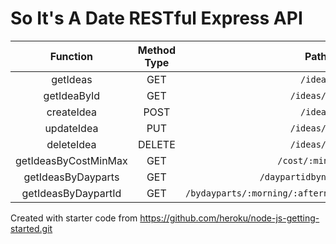 # So It's A Date RESTful Express API

| Function | Method Type  | Path |
| :-----: | :-: | :-: |
| getIdeas | GET | `/ideas`
| getIdeaById | GET | `/ideas/:id`
| createIdea | POST | `/ideas`
| updateIdea | PUT | `/ideas/:id`
| deleteIdea | DELETE | `/ideas/:id`
| getIdeasByCostMinMax | GET | `/cost/:min/:max`
| getIdeasByDayparts | GET | `/daypartidbyname/:name`
| getIdeasByDaypartId | GET | `/bydayparts/:morning/:afternoon/:evening/:overnight`

Created with starter code from https://github.com/heroku/node-js-getting-started.git

